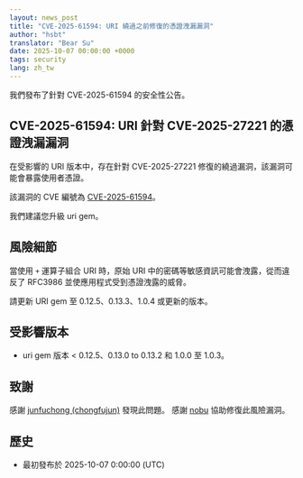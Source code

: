 ```yaml
---
layout: news_post
title: "CVE-2025-61594: URI 繞過之前修復的憑證洩漏漏洞"
author: "hsbt"
translator: "Bear Su"
date: 2025-10-07 00:00:00 +0000
tags: security
lang: zh_tw
---
```


我們發布了針對 CVE-2025-61594 的安全性公告。

## CVE-2025-61594: URI 針對 CVE-2025-27221 的憑證洩漏漏洞

在受影響的 URI 版本中，存在針對 CVE-2025-27221 修復的繞過漏洞，該漏洞可能會暴露使用者憑證。

該漏洞的 CVE 編號為 [CVE-2025-61594](https://www.cve.org/CVERecord?id=CVE-2025-61594)。

我們建議您升級 uri gem。

## 風險細節

當使用 `+` 運算子組合 URI 時，原始 URI 中的密碼等敏感資訊可能會洩露，從而違反了 RFC3986 並使應用程式受到憑證洩露的威脅。

請更新 URI gem 至 0.12.5、0.13.3、1.0.4 或更新的版本。

## 受影響版本

* uri gem 版本 < 0.12.5、0.13.0 to 0.13.2 和 1.0.0 至 1.0.3。

## 致謝

感謝 [junfuchong (chongfujun)](https://hackerone.com/chongfujun) 發現此問題。
感謝 [nobu](https://github.com/nobu) 協助修復此風險漏洞。

## 歷史

* 最初發布於 2025-10-07 0:00:00 (UTC)

